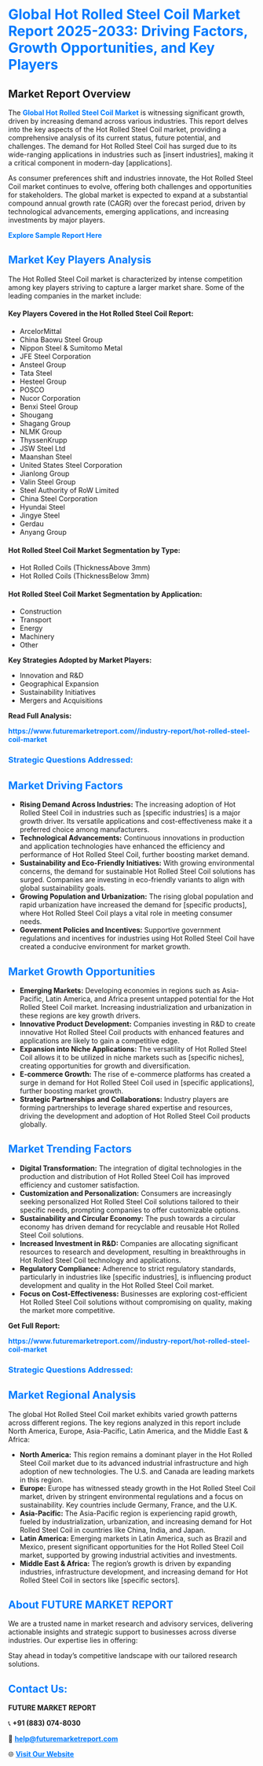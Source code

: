 <h1 style="color: #007BFF;">Global Hot Rolled Steel Coil Market Report 2025-2033: Driving Factors, Growth Opportunities, and Key Players</h1>

<section id="overview">
<h2>Market Report Overview</h2>
<p>The <a href="https://www.futuremarketreport.com//industry-report/hot-rolled-steel-coil-market" style="color: #007BFF; text-decoration: none;"><strong>Global Hot Rolled Steel Coil Market</strong></a> is witnessing significant growth, driven by increasing demand across various industries. This report delves into the key aspects of the Hot Rolled Steel Coil market, providing a comprehensive analysis of its current status, future potential, and challenges. The demand for Hot Rolled Steel Coil has surged due to its wide-ranging applications in industries such as [insert industries], making it a critical component in modern-day [applications].</p>
<p>As consumer preferences shift and industries innovate, the Hot Rolled Steel Coil market continues to evolve, offering both challenges and opportunities for stakeholders. The global market is expected to expand at a substantial compound annual growth rate (CAGR) over the forecast period, driven by technological advancements, emerging applications, and increasing investments by major players.</p>
</section>

<section id="overview">
<p><a href="https://www.futuremarketreport.com//request-sample/reportId=50152" style="color: #007BFF; text-decoration: none;"><strong>Explore Sample Report Here</strong></a></p>
</section>

<section id="key-players">
<h2 style="color: #007BFF;">Market Key Players Analysis</h2>
<p>The Hot Rolled Steel Coil market is characterized by intense competition among key players striving to capture a larger market share. Some of the leading companies in the market include:</p>
<h4>Key Players Covered in the Hot Rolled Steel Coil Report:</h4>
<ul><li>ArcelorMittal</li><li>China Baowu Steel Group</li><li>Nippon Steel &amp; Sumitomo Metal</li><li>JFE Steel Corporation</li><li>Ansteel Group</li><li>Tata Steel</li><li>Hesteel Group</li><li>POSCO</li><li>Nucor Corporation</li><li>Benxi Steel Group</li><li>Shougang</li><li>Shagang Group</li><li>NLMK Group</li><li>ThyssenKrupp</li><li>JSW Steel Ltd</li><li>Maanshan Steel</li><li>United States Steel Corporation</li><li>Jianlong Group</li><li>Valin Steel Group</li><li>Steel Authority of RoW Limited</li><li>China Steel Corporation</li><li>Hyundai Steel</li><li>Jingye Steel</li><li>Gerdau</li><li>Anyang Group</li></ul>
<h4>Hot Rolled Steel Coil Market Segmentation by Type:</h4>
<ul><li>Hot Rolled Coils (ThicknessAbove 3mm)</li><li>Hot Rolled Coils (ThicknessBelow 3mm)</li></ul>

<h4>Hot Rolled Steel Coil Market Segmentation by Application:</h4>
<ul><li>Construction</li><li>Transport</li><li>Energy</li><li>Machinery</li><li>Other</li></ul>
<p><strong>Key Strategies Adopted by Market Players:</strong></p>
<ul>
<li>Innovation and R&D</li>
<li>Geographical Expansion</li>
<li>Sustainability Initiatives</li>
<li>Mergers and Acquisitions</li>
</ul>
</section>

<section>
<p><strong>Read Full Analysis: </strong></p><a href="https://www.futuremarketreport.com//industry-report/hot-rolled-steel-coil-market" style="color: #007BFF; text-decoration: none;"><strong>https://www.futuremarketreport.com//industry-report/hot-rolled-steel-coil-market</strong></a>
<h3 style="color: #007BFF;">Strategic Questions Addressed:</h3>
</section>

<section id="driving-factors">
<h2 style="color: #007BFF;">Market Driving Factors</h2>
<ul>
<li><strong>Rising Demand Across Industries:</strong> The increasing adoption of Hot Rolled Steel Coil in industries such as [specific industries] is a major growth driver. Its versatile applications and cost-effectiveness make it a preferred choice among manufacturers.</li>
<li><strong>Technological Advancements:</strong> Continuous innovations in production and application technologies have enhanced the efficiency and performance of Hot Rolled Steel Coil, further boosting market demand.</li>
<li><strong>Sustainability and Eco-Friendly Initiatives:</strong> With growing environmental concerns, the demand for sustainable Hot Rolled Steel Coil solutions has surged. Companies are investing in eco-friendly variants to align with global sustainability goals.</li>
<li><strong>Growing Population and Urbanization:</strong> The rising global population and rapid urbanization have increased the demand for [specific products], where Hot Rolled Steel Coil plays a vital role in meeting consumer needs.</li>
<li><strong>Government Policies and Incentives:</strong> Supportive government regulations and incentives for industries using Hot Rolled Steel Coil have created a conducive environment for market growth.</li>
</ul>
</section>

<section id="growth-opportunities">
<h2 style="color: #007BFF;">Market Growth Opportunities</h2>
<ul>
<li><strong>Emerging Markets:</strong> Developing economies in regions such as Asia-Pacific, Latin America, and Africa present untapped potential for the Hot Rolled Steel Coil market. Increasing industrialization and urbanization in these regions are key growth drivers.</li>
<li><strong>Innovative Product Development:</strong> Companies investing in R&D to create innovative Hot Rolled Steel Coil products with enhanced features and applications are likely to gain a competitive edge.</li>
<li><strong>Expansion into Niche Applications:</strong> The versatility of Hot Rolled Steel Coil allows it to be utilized in niche markets such as [specific niches], creating opportunities for growth and diversification.</li>
<li><strong>E-commerce Growth:</strong> The rise of e-commerce platforms has created a surge in demand for Hot Rolled Steel Coil used in [specific applications], further boosting market growth.</li>
<li><strong>Strategic Partnerships and Collaborations:</strong> Industry players are forming partnerships to leverage shared expertise and resources, driving the development and adoption of Hot Rolled Steel Coil products globally.</li>
</ul>
</section>

<section id="trending-factors">
<h2 style="color: #007BFF;">Market Trending Factors</h2>
<ul>
<li><strong>Digital Transformation:</strong> The integration of digital technologies in the production and distribution of Hot Rolled Steel Coil has improved efficiency and customer satisfaction.</li>
<li><strong>Customization and Personalization:</strong> Consumers are increasingly seeking personalized Hot Rolled Steel Coil solutions tailored to their specific needs, prompting companies to offer customizable options.</li>
<li><strong>Sustainability and Circular Economy:</strong> The push towards a circular economy has driven demand for recyclable and reusable Hot Rolled Steel Coil solutions.</li>
<li><strong>Increased Investment in R&D:</strong> Companies are allocating significant resources to research and development, resulting in breakthroughs in Hot Rolled Steel Coil technology and applications.</li>
<li><strong>Regulatory Compliance:</strong> Adherence to strict regulatory standards, particularly in industries like [specific industries], is influencing product development and quality in the Hot Rolled Steel Coil market.</li>
<li><strong>Focus on Cost-Effectiveness:</strong> Businesses are exploring cost-efficient Hot Rolled Steel Coil solutions without compromising on quality, making the market more competitive.</li>
</ul>
</section>

<section>
<p><strong>Get Full Report: </strong></p><a href="https://www.futuremarketreport.com//industry-report/hot-rolled-steel-coil-market" style="color: #007BFF; text-decoration: none;"><strong>https://www.futuremarketreport.com//industry-report/hot-rolled-steel-coil-market</strong></a>
<h3 style="color: #007BFF;">Strategic Questions Addressed:</h3>
</section>


<section id="regional-analysis">
<h2 style="color: #007BFF;">Market Regional Analysis</h2>
<p>The global Hot Rolled Steel Coil market exhibits varied growth patterns across different regions. The key regions analyzed in this report include North America, Europe, Asia-Pacific, Latin America, and the Middle East & Africa:</p>
<ul>
<li><strong>North America:</strong> This region remains a dominant player in the Hot Rolled Steel Coil market due to its advanced industrial infrastructure and high adoption of new technologies. The U.S. and Canada are leading markets in this region.</li>
<li><strong>Europe:</strong> Europe has witnessed steady growth in the Hot Rolled Steel Coil market, driven by stringent environmental regulations and a focus on sustainability. Key countries include Germany, France, and the U.K.</li>
<li><strong>Asia-Pacific:</strong> The Asia-Pacific region is experiencing rapid growth, fueled by industrialization, urbanization, and increasing demand for Hot Rolled Steel Coil in countries like China, India, and Japan.</li>
<li><strong>Latin America:</strong> Emerging markets in Latin America, such as Brazil and Mexico, present significant opportunities for the Hot Rolled Steel Coil market, supported by growing industrial activities and investments.</li>
<li><strong>Middle East & Africa:</strong> The region’s growth is driven by expanding industries, infrastructure development, and increasing demand for Hot Rolled Steel Coil in sectors like [specific sectors].</li>
</ul>
</section>

<footer>
<h2 style="color: #007BFF;">About FUTURE MARKET REPORT</h2>
<p>We are a trusted name in market research and advisory services, delivering actionable insights and strategic support to businesses across diverse industries. Our expertise lies in offering:</p>

<p>Stay ahead in today’s competitive landscape with our tailored research solutions.</p>

<h2 style="color: #007BFF;">Contact Us:</h2>
<p><strong>FUTURE MARKET REPORT</strong></p>
<p>📞 <strong>+91 (883) 074-8030</strong></p>
<p>📧 <strong><a href="mailto:help@futuremarketreport.com" style="color: #007BFF;">help@futuremarketreport.com</a></strong></p>
<p>🌐 <strong><a href="https://www.futuremarketreport.com/" style="color: #007BFF;">Visit Our Website</a></strong></p>
</footer>